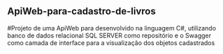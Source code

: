 ## ApiWeb-para-cadastro-de-livros

#Projeto de uma ApiWeb para desenvolvido na linguagem C#, utilizando banco de dados relacional SQL SERVER como repositório e o Swagger como camada de interface para a visualização dos objetos cadastrados
